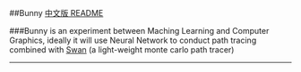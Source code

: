 ##Bunny
[中文版 README](./README.md)

###Bunny is an experiment between Maching Learning and Computer Graphics, ideally it will use Neural Network to conduct path tracing combined with [Swan](./swan) (a light-weight monte carlo path tracer)

***

